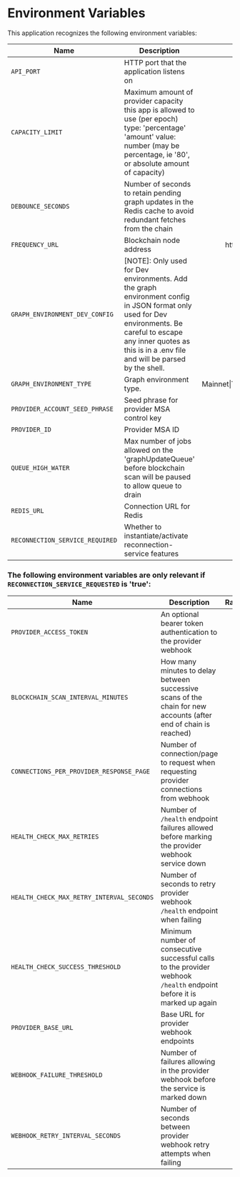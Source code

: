 # Environment Variables

This application recognizes the following environment variables:

| Name                                      | Description                                                                                                                                                                                                              |             Range/Type             |  Required?   | Default |
| ----------------------------------------- | ------------------------------------------------------------------------------------------------------------------------------------------------------------------------------------------------------------------------ | :--------------------------------: | :----------: | :-----: |
| `API_PORT`                                | HTTP port that the application listens on                                                                                                                                                                                |            1025 - 65535            |              |  3000   |
| `CAPACITY_LIMIT`                          | Maximum amount of provider capacity this app is allowed to use (per epoch) type: 'percentage' 'amount' value: number (may be percentage, ie '80', or absolute amount of capacity)                                        |  JSON [(example)](./env.template)  |      Y       |         |
|`DEBOUNCE_SECONDS`|Number of seconds to retain pending graph updates in the Redis cache to avoid redundant fetches from the chain|>= 0|||                                                                                                                             |                > 0                 |              |   100   |
| `FREQUENCY_URL`                           | Blockchain node address                                                                                                                                                                                                  |       http(s): or ws(s): URL       |      Y       |         |
| `GRAPH_ENVIRONMENT_DEV_CONFIG`            | [NOTE]: Only used for Dev environments. Add the graph environment config in JSON format only used for Dev environments. Be careful to escape any inner quotes as this is in a .env file and will be parsed by the shell. |  JSON [(example)](./env.template)  | Y (if 'Dev') |         |
| `GRAPH_ENVIRONMENT_TYPE`                  | Graph environment type.                                                                                                                                                                                                  | Mainnet\|TestnetPaseo\|Rococo\|Dev |      Y       |         |
| `PROVIDER_ACCOUNT_SEED_PHRASE`            | Seed phrase for provider MSA control key                                                                                                                                                                                 |               string               |      Y       |         |
| `PROVIDER_ID`                             | Provider MSA ID                                                                                                                                                                                                          |              integer               |      Y       |         |
| `QUEUE_HIGH_WATER`                        | Max number of jobs allowed on the 'graphUpdateQueue' before blockchain scan will be paused to allow queue to drain                                                                                                       |               >= 100               |              |  1000   |
| `REDIS_URL`                               | Connection URL for Redis                                                                                                                                                                                                 |                URL                 |      Y       |
|`RECONNECTION_SERVICE_REQUIRED`|Whether to instantiate/activate reconnection-service features|true/false||

### The following environment variables are only relevant if `RECONNECTION_SERVICE_REQUESTED` is 'true':
| Name                                      | Description                                                                                                                                                                                                              |             Range/Type             |  Required?   | Default |
| ----------------------------------------- | ------------------------------------------------------------------------------------------------------------------------------------------------------------------------------------------------------------------------ | :--------------------------------: | :----------: | :-----: |
| `PROVIDER_ACCESS_TOKEN`                   | An optional bearer token authentication to the provider webhook                                                                                                                                                          |               string               |              |         |
| `BLOCKCHAIN_SCAN_INTERVAL_MINUTES`        | How many minutes to delay between successive scans of the chain for new accounts (after end of chain is reached)                                                                                                         |                > 0                 |              |   180   |
| `CONNECTIONS_PER_PROVIDER_RESPONSE_PAGE`  | Number of connection/page to request when requesting provider connections from webhook
| `HEALTH_CHECK_MAX_RETRIES`                | Number of `/health` endpoint failures allowed before marking the provider webhook service down                                                                                                                           |                >= 0                |              |   20    |
| `HEALTH_CHECK_MAX_RETRY_INTERVAL_SECONDS` | Number of seconds to retry provider webhook `/health` endpoint when failing                                                                                                                                              |                > 0                 |              |   64    |
| `HEALTH_CHECK_SUCCESS_THRESHOLD`          | Minimum number of consecutive successful calls to the provider webhook `/health` endpoint before it is marked up again                                                                                                   |                > 0                 |              |   10    |
| `PROVIDER_BASE_URL`                       | Base URL for provider webhook endpoints                                                                                                                                                                                  |                URL                 |      Y       |         |
| `WEBHOOK_FAILURE_THRESHOLD`               | Number of failures allowing in the provider webhook before the service is marked down                                                                                                                                    |                > 0                 |              |    3    |
| `WEBHOOK_RETRY_INTERVAL_SECONDS`          | Number of seconds between provider webhook retry attempts when failing                                                                                                                                                   |                > 0                 |              |   10    |
